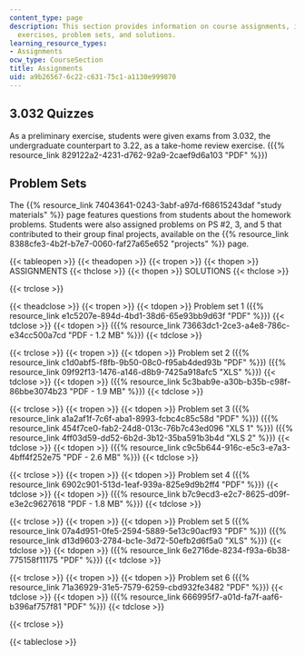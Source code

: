 ```yaml
---
content_type: page
description: This section provides information on course assignments, including preliminary
  exercises, problem sets, and solutions.
learning_resource_types:
- Assignments
ocw_type: CourseSection
title: Assignments
uid: a9b26567-6c22-c631-75c1-a1130e999870
---
```


3.032 Quizzes
-------------

As a preliminary exercise, students were given exams from 3.032, the undergraduate counterpart to 3.22, as a take-home review exercise. ({{% resource_link 829122a2-4231-d762-92a9-2caef9d6a103 "PDF" %}})

Problem Sets
------------

The {{% resource_link 74043641-0243-3abf-a97d-f68615243daf "study materials" %}} page features questions from students about the homework problems. Students were also assigned problems on PS #2, 3, and 5 that contributed to their group final projects, available on the {{% resource_link 8388cfe3-4b2f-b7e7-0060-faf27a65e652 "projects" %}} page.

{{< tableopen >}}
{{< theadopen >}}
{{< tropen >}}
{{< thopen >}}
ASSIGNMENTS
{{< thclose >}}
{{< thopen >}}
SOLUTIONS
{{< thclose >}}

{{< trclose >}}

{{< theadclose >}}
{{< tropen >}}
{{< tdopen >}}
Problem set 1 ({{% resource_link e1c5207e-894d-4bd1-38d6-65e93bb9d63f "PDF" %}})
{{< tdclose >}}
{{< tdopen >}}
({{% resource_link 73663dc1-2ce3-a4e8-786c-e34cc500a7cd "PDF - 1.2 MB" %}})
{{< tdclose >}}

{{< trclose >}}
{{< tropen >}}
{{< tdopen >}}
Problem set 2 ({{% resource_link c1d0abf5-f8fb-9b50-08c0-f95ab4ded93b "PDF" %}}) ({{% resource_link 09f92f13-1476-a146-d8b9-7425a918afc5 "XLS" %}})
{{< tdclose >}}
{{< tdopen >}}
({{% resource_link 5c3bab9e-a30b-b35b-c98f-86bbe3074b23 "PDF - 1.9 MB" %}})
{{< tdclose >}}

{{< trclose >}}
{{< tropen >}}
{{< tdopen >}}
Problem set 3 ({{% resource_link a1a2af1f-7c6f-aba1-8993-fcbc4c85c58d "PDF" %}}) ({{% resource_link 454f7ce0-fab2-24d8-013c-76b7c43ed096 "XLS 1" %}}) ({{% resource_link 4ff03d59-dd52-6b2d-3b12-35ba591b3b4d "XLS 2" %}})
{{< tdclose >}}
{{< tdopen >}}
({{% resource_link c9c5b644-916c-e5c3-e7a3-4bff4f252e75 "PDF - 2.6 MB" %}})
{{< tdclose >}}

{{< trclose >}}
{{< tropen >}}
{{< tdopen >}}
Problem set 4 ({{% resource_link 6902c901-513d-1eaf-939a-825e9d9b2ff4 "PDF" %}})
{{< tdclose >}}
{{< tdopen >}}
({{% resource_link b7c9ecd3-e2c7-8625-d09f-e3e2c9627618 "PDF - 1.8 MB" %}})
{{< tdclose >}}

{{< trclose >}}
{{< tropen >}}
{{< tdopen >}}
Problem set 5 ({{% resource_link 07a4d951-0fe5-2594-5889-5e13c90acf93 "PDF" %}}) ({{% resource_link d13d9603-2784-bc1e-3d72-50efb2d6f5a0 "XLS" %}})
{{< tdclose >}}
{{< tdopen >}}
({{% resource_link 6e2716de-8234-f93a-6b38-775158f11175 "PDF" %}})
{{< tdclose >}}

{{< trclose >}}
{{< tropen >}}
{{< tdopen >}}
Problem set 6 ({{% resource_link 71a36929-31e5-7579-6259-cbd932fe3482 "PDF" %}})
{{< tdclose >}}
{{< tdopen >}}
({{% resource_link 666995f7-a01d-fa7f-aaf6-b396af757f81 "PDF" %}})
{{< tdclose >}}

{{< trclose >}}

{{< tableclose >}}